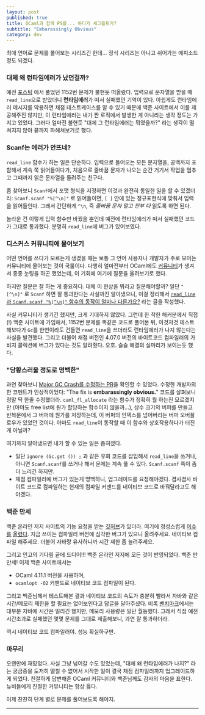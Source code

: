 ```yaml
---
layout: post
published: true
title: OCaml과 함께 PS를... 하다가 세그폴트가?
subtitle: "Embarassingly Obvious"
category: dev
---
```


 최애 언어로 문제를 풀어보는 시리즈긴 한데... 정식 시리즈는 아니고
 쉬어가는 에피소드 정도 되겠다.


### 대체 왜 런타임에러가 났던걸까?
 예전 [포스팅](https://sangwoo-joh.github.io/ocaml-ps-word-count) 에서
 풀었던 1152번 문제가 불현듯 떠올랐다. 입력으로 문자열을 받을 때
 `read_line`으로 받았더니 **런타임에러**가 떠서 실패했던 기억이
 있다. 아쉽게도 런타임에러 메시지를 악용하면 채점 테스트케이스를 알 수
 있기 때문에 백준 사이트에서 이를 제공해주진 않지만, 이 런타임에러는
 내가 짠 로직에서 발생한 게 아니라는 생각 정도는 가지고 있었다. 그러다
 얼마전 불현듯 "대체 그 런타임에러는 뭐였을까?" 라는 생각이 떨쳐지지
 않아 끝까지 파헤쳐보기로 했다.

### Scanf는 에러가 안뜨네?
 `read_line` 함수가 하는 일은 단순하다. 입력으로 들어오는 모든
 문자열을, 공백까지 포함해서 계속 쭉 읽어들이다가, 처음으로 줄바꿈
 문자가 나오는 순간 거기서 작업을 멈추고 그때까지 읽은 문자열을
 돌려주는 친구다.

 좀 찾아보니 `Scanf`에서 포맷 형식을 지정하면 이것과 완전히 동일한
 일을 할 수 있겠더라: `Scanf.scanf "%[^\n]"` 로 읽어들이면, `[ ]` 안에
 있는 정규표현식에 맞춰서 입력을 읽어들인다. 그래서 간단하게 `^\n`, 즉
 *줄바꿈 문자 말고 전부 다* 읽도록 하면 된다.

 놀라운 건 이렇게 입력 함수만 바꿨을 뿐인데 예전에 런타임에러가 떠서
 실패했던 코드가 그대로 통과했다. 분명히 `read_line`에 버그가
 있어보였다.

### 디스커스 커뮤니티에 물어보기
 어떤 언어를 쓰다가 모르는게 생겼을 때는 보통 그 언어 사용자나
 개발자가 주로 모이는 커뮤니티에 물어보는 것이 국룰이다. 다행히
 얼마전부터 OCaml에도 [커뮤니티](https://discuss.ocaml.org)가 생겨서
 종종 눈팅을 하곤 했었는데, 이 기회에 여기에 질문을 올려보기로 했다.

 하지만 질문은 잘 하는 게 중요하다. 대체 이 현상을 뭐라고
 질문해야할까? 일단 `"[^\n]"` 로 `Scanf` 하면 잘 통과한다는 사실까진
 알아냈으니, 이걸 정리해서 [`read_line` 과 `Scanf.scanf "%[^\n]"`
 함수의 동작이 얼마나
 다른가요?](https://discuss.ocaml.org/t/how-different-is-the-behaviour-of-read-line-and-scanf-scanf-n/6564)
 라는 글을 작성했다.

 사실 커뮤니티가 생기긴 했지만, 크게 기대하지 않았다. 그런데 한 착한
 해커분께서 직접(!) 백준 사이트에 가입해서, 1152번 문제를 똑같은
 코드로 풀어본 뒤, 이것저것 테스트해보다가 `Gc`를 한번이라도 건들면
 `read_line`을 쓰더라도 런타임에러가 나지 않는다는 사실을
 발견했다. 그리고 더불어 채점 버전인 4.07.0 버전의 바이트코드
 컴파일러의 가비지 콜렉션에 버그가 있다는 것도 알려줬다. 오호. 슬슬
 해결의 실마리가 보이는듯 했다.

### "당황스러울 정도로 명백한"

 과연 찾아보니 [Major GC Crash를 수정하는
 PR](https://github.com/ocaml/ocaml/pull/1896)을 확인할 수
 있었다. 수정한 개발자의 한 코멘트가 인상적이었다: "The fix is
 **embarassingly obvious.**" 코드를 살펴보니 정말 딱 한줄
 수정했더라. `caml_fl_allocate` 라는 함수가 정확히 뭘 하는진
 모르겠지만 (아마도 free list에 뭔가 할당하는 함수이지 않을까...),
 상수 크기의 버퍼를 만들고 반복문에서 그 버퍼에 뭔가를 저장하는데, 이
 버퍼의 인덱스를 넘어버리는 버퍼 오버플로우가 있었던 것이다. 아마도
 `read_line`이 동작할 때 이 함수와 상호작용하다가 터진 게 아닐까?

 여기까지 알아냈으면 내가 할 수 있는 일은 좁혀졌다.
  - 일단 `ignore (Gc.get ()) ;` 과 같은 우회 코드를 삽입해서
    `read_line`을 쓰거나, 아니면 `Scanf.scanf`를 쓰거나 해서 문제는
    계속 풀 수 있다. `Scanf.scanf` 쪽이 좀 더 느리긴 하지만.
  - 채점 컴파일러에 버그가 있는게 명백하니, 업그레이드를
    요청해야겠다. 겸사겸사 바이트 코드로 컴파일하는 현재의 컴파일
    커맨드를 네이티브 코드로 바꿔달라고도 해야겠다.

### 백준 만세
 백준 온라인 저지 사이트의 기능 요청을 받는
 [깃허브](https://github.com/startlink/boj-feature-request)가
 있더라. 여기에 정성스럽게
 [이슈를](https://github.com/Startlink/BOJ-Feature-Request/issues/186)
 [올렸다](https://github.com/Startlink/BOJ-Feature-Request/issues/188). 지금
 쓰이는 컴파일러 버전에 심각한 버그가 있으니 올려주세요. 네이티브
 컴파일 해주세요. 더불어 자바랑 유사하니까 시간 제한 좀 늘려주세요.

 그리고 인고의 기다림 끝에 드디어!!! 백준 온라인 저지에 모든 것이
 반영되었다. 백준 만만세! 이제 백준 사이트에서는
  - OCaml 4.11.1 버전을 사용하며,
  - `ocamlopt -O2` 커맨드로  네이티브 코드 컴파일이 된다.

 그리고 백준님께서 테스트해본 결과 네이티브 코드의 속도가 충분히
 빨라서 자바와 같은 시간/메모리 제한을 할 필요는 없어보인다고 답글을
 달아주셨다. 비록
 [벤치마크](https://benchmarksgame-team.pages.debian.net/benchmarksgame/fastest/ocaml-java.html)에서는
 대부분 자바에 시간은 밀리긴 했지만, 메모리 사용량은 일단
 월등했다. 그래서 직접 예전 시간초과로 실패했던 몇몇 문제를 그대로
 제출해보니, 과연 잘 통과하더라.

 역시 네이티브 코드 컴파일러야. 성능 확실하구만.

### 마무리
 오랜만에 재밌었다. 사실 그냥 넘어갈 수도 있었는데, "대체 왜
 런타임에러가 나지?" 라는 궁금증을 도저히 떨칠 수 없어서 시작한 일이
 결국 채점 컴파일러까지 업그레이드하게 되었다.  친절하게 답변해준
 OCaml 커뮤니티와 백준님께도 감사의 마음을 표한다. 뉴비들에게 친절한
 커뮤니티는 항상 옳다.

 이제 찬찬히 단계 별로 문제를 풀어보도록 해야지.

---
